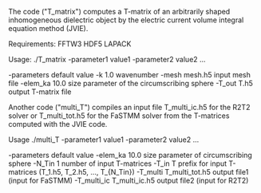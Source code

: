 The code  ("T_matrix") computes a T-matrix of an arbitrarily shaped inhomogeneous dielectric object by the electric current volume integral equation method (JVIE).

Requirements:
FFTW3
HDF5
LAPACK


Usage:
./T_matrix -parameter1 value1 -parameter2 value2 ...

-parameters default value
-k 1.0            wavenumber 
-mesh mesh.h5     input mesh file
-elem_ka 10.0     size parameter of the circumscribing sphere
-T_out T.h5       output T-matrix file


Another code ("multi_T") compiles an input file T_multi_ic.h5 for the R2T2 solver or T_multi_tot.h5 for the FaSTMM solver from the T-matrices computed with the JVIE code.

Usage ./multi_T -parameter1 value1 -parameter2 value2 ...

-parameters default value
-elem_ka 10.0                size parameter of circumscribing sphere
-N_Tin 1                     number of input T-matrices
-T_in T                      prefix for input T-matrices (T_1.h5, T_2.h5, ..., T_{N_Tin})
-T_multi T_multi_tot.h5      output file1 (input for FaSTMM)
-T_multi_ic T_multi_ic.h5    output file2 (input for R2T2)